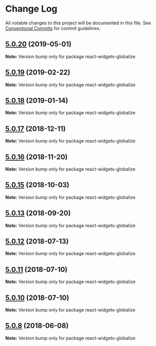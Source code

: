 # Change Log

All notable changes to this project will be documented in this file.
See [Conventional Commits](https://conventionalcommits.org) for commit guidelines.

## [5.0.20](https://github.com/jquense/react-widgets/compare/react-widgets-globalize@5.0.19...react-widgets-globalize@5.0.20) (2019-05-01)

**Note:** Version bump only for package react-widgets-globalize





## [5.0.19](https://github.com/jquense/react-widgets/compare/react-widgets-globalize@5.0.18...react-widgets-globalize@5.0.19) (2019-02-22)

**Note:** Version bump only for package react-widgets-globalize





<a name="5.0.18"></a>
## [5.0.18](https://github.com/jquense/react-widgets/compare/react-widgets-globalize@5.0.17...react-widgets-globalize@5.0.18) (2019-01-14)




**Note:** Version bump only for package react-widgets-globalize

<a name="5.0.17"></a>
## [5.0.17](https://github.com/jquense/react-widgets/compare/react-widgets-globalize@5.0.16...react-widgets-globalize@5.0.17) (2018-12-11)




**Note:** Version bump only for package react-widgets-globalize

<a name="5.0.16"></a>
## [5.0.16](https://github.com/jquense/react-widgets/compare/react-widgets-globalize@5.0.15...react-widgets-globalize@5.0.16) (2018-11-20)




**Note:** Version bump only for package react-widgets-globalize

<a name="5.0.15"></a>
## [5.0.15](https://github.com/jquense/react-widgets/compare/react-widgets-globalize@5.0.14...react-widgets-globalize@5.0.15) (2018-10-03)




**Note:** Version bump only for package react-widgets-globalize

<a name="5.0.13"></a>
## [5.0.13](https://github.com/jquense/react-widgets/compare/react-widgets-globalize@5.0.12...react-widgets-globalize@5.0.13) (2018-09-20)




**Note:** Version bump only for package react-widgets-globalize

<a name="5.0.12"></a>
## [5.0.12](https://github.com/jquense/react-widgets/compare/react-widgets-globalize@5.0.11...react-widgets-globalize@5.0.12) (2018-07-13)




**Note:** Version bump only for package react-widgets-globalize

<a name="5.0.11"></a>
## [5.0.11](https://github.com/jquense/react-widgets/compare/react-widgets-globalize@5.0.10...react-widgets-globalize@5.0.11) (2018-07-10)




**Note:** Version bump only for package react-widgets-globalize

<a name="5.0.10"></a>
## [5.0.10](https://github.com/jquense/react-widgets/compare/react-widgets-globalize@5.0.9...react-widgets-globalize@5.0.10) (2018-07-10)




**Note:** Version bump only for package react-widgets-globalize

<a name="5.0.8"></a>
## [5.0.8](https://github.com/jquense/react-widgets/compare/react-widgets-globalize@5.0.7...react-widgets-globalize@5.0.8) (2018-06-08)




**Note:** Version bump only for package react-widgets-globalize
